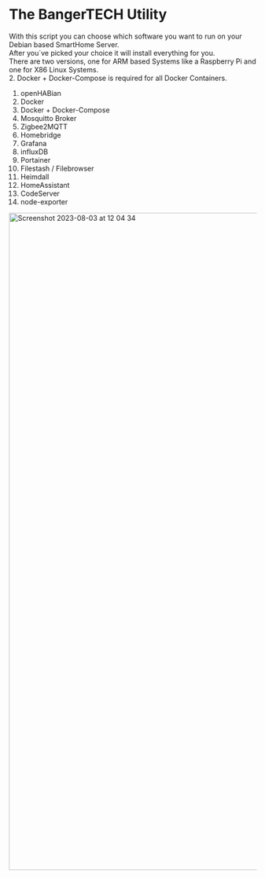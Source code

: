 # The BangerTECH Utility
With this script you can choose which software you want to run on your Debian based SmartHome Server.  
After you´ve picked your choice it will install everything for you.  
There are two versions, one for ARM based Systems like a Raspberry Pi and one for X86 Linux Systems.   
2. Docker + Docker-Compose is required for all Docker Containers. 

1. openHABian
2. Docker
3. Docker + Docker-Compose
4. Mosquitto Broker
5. Zigbee2MQTT
6. Homebridge
7. Grafana
8. influxDB
9. Portainer
10. Filestash / Filebrowser
11. Heimdall
12. HomeAssistant
13. CodeServer
14. node-exporter

<img width="1338" alt="Screenshot 2023-08-03 at 12 04 34" src="https://github.com/BangerTech/The-BangerTECH-Utility/assets/73241309/00e0474a-efbf-49b0-b94f-c39ec0d821a1">
